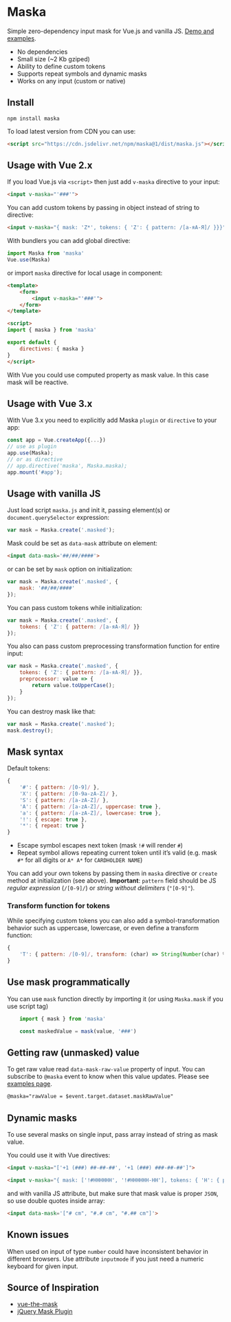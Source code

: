 # Maska

Simple zero-dependency input mask for Vue.js and vanilla JS. [Demo and examples](https://beholdr.github.io/maska/).

- No dependencies
- Small size (~2 Kb gziped)
- Ability to define custom tokens
- Supports repeat symbols and dynamic masks
- Works on any input (custom or native)

## Install

    npm install maska

To load latest version from CDN you can use:

``` html
<script src="https://cdn.jsdelivr.net/npm/maska@1/dist/maska.js"></script>
```

## Usage with Vue 2.x

If you load Vue.js via `<script>` then just add `v-maska` directive to your input:

``` html
<input v-maska="'###'">
```

You can add custom tokens by passing in object instead of string to directive:

``` html
<input v-maska="{ mask: 'Z*', tokens: { 'Z': { pattern: /[а-яА-Я]/ }}}">
```

With bundlers you can add global directive:

``` javascript
import Maska from 'maska'
Vue.use(Maska)
```

or import `maska` directive for local usage in component:

``` html
<template>
    <form>
        <input v-maska="'###'">
    </form>
</template>

<script>
import { maska } from 'maska'

export default {
    directives: { maska }
}
</script>
```

With Vue you could use computed property as mask value. In this case mask will be reactive.

## Usage with Vue 3.x

With Vue 3.x you need to explicitly add Maska `plugin` or `directive` to your app:

``` javascript
const app = Vue.createApp({...})
// use as plugin
app.use(Maska);
// or as directive
// app.directive('maska', Maska.maska);
app.mount('#app');
```

## Usage with vanilla JS

Just load script `maska.js` and init it, passing element(s) or `document.querySelector` expression:

``` javascript
var mask = Maska.create('.masked');
```

Mask could be set as `data-mask` attribute on element:

``` html
<input data-mask='##/##/####'>
```

or can be set by `mask` option on initialization:

``` javascript
var mask = Maska.create('.masked', {
    mask: '##/##/####'
});
```

You can pass custom tokens while initialization:

``` javascript
var mask = Maska.create('.masked', {
    tokens: { 'Z': { pattern: /[а-яА-Я]/ }}
});
```

You also can pass custom preprocessing transformation function for entire input:

``` javascript
var mask = Maska.create('.masked', {
    tokens: { 'Z': { pattern: /[а-яА-Я]/ }},
    preprocessor: value => {
        return value.toUpperCase();
    }
});
```

You can destroy mask like that:

``` javascript
var mask = Maska.create('.masked');
mask.destroy();
```

## Mask syntax

Default tokens:

``` javascript
{
    '#': { pattern: /[0-9]/ },
    'X': { pattern: /[0-9a-zA-Z]/ },
    'S': { pattern: /[a-zA-Z]/ },
    'A': { pattern: /[a-zA-Z]/, uppercase: true },
    'a': { pattern: /[a-zA-Z]/, lowercase: true },
    '!': { escape: true },
    '*': { repeat: true }
}
```

- Escape symbol escapes next token (mask `!#` will render `#`)
- Repeat symbol allows repeating current token until it’s valid (e.g. mask `#*` for all digits or `A* A*` for `CARDHOLDER NAME`)

You can add your own tokens by passing them in `maska` directive or `create` method at initialization (see above). **Important**: `pattern` field should be JS *regular expression* (`/[0-9]/`) or *string without delimiters* (`"[0-9]"`).

### Transform function for tokens

While specifying custom tokens you can also add a symbol-transformation behavior such as uppercase, lowercase, or even define a transform function:

``` javascript
{
    'T': { pattern: /[0-9]/, transform: (char) => String(Number(char) % 2) } // '1234567890' -> '1010101010'
}
```

## Use mask programmatically

You can use `mask` function directly by importing it (or using `Maska.mask` if you use script tag)

``` javascript
    import { mask } from 'maska'

    const maskedValue = mask(value, '###')
```

## Getting raw (unmasked) value

To get raw value read `data-mask-raw-value` property of input. You can subscribe to `@maska` event to know when this value updates. Please see [examples page](https://beholdr.github.io/maska/).
```html
@maska="rawValue = $event.target.dataset.maskRawValue"
```

## Dynamic masks

To use several masks on single input, pass array instead of string as mask value.

You could use it with Vue directives:

``` html
<input v-maska="['+1 (###) ##-##-##', '+1 (###) ###-##-##']">

<input v-maska="{ mask: ['!#HHHHHH', '!#HHHHHH-HH'], tokens: { 'H': { pattern: /[0-9a-fA-F]/, uppercase: true }}}">
```

and with vanilla JS attribute, but make sure that mask value is proper `JSON`, so use double quotes inside array:

``` html
<input data-mask='["# cm", "#.# cm", "#.## cm"]'>
```

## Known issues

When used on input of type `number` could have inconsistent behavior in different browsers. Use attribute `inputmode` if you just need a numeric keyboard for given input.

## Source of Inspiration

- [vue-the-mask](https://vuejs-tips.github.io/vue-the-mask/)
- [jQuery Mask Plugin](http://igorescobar.github.io/jQuery-Mask-Plugin/)
